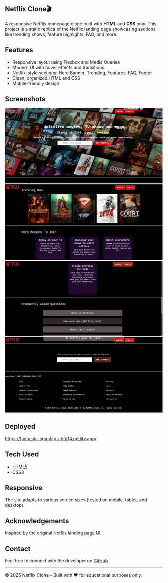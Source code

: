  ## Netflix Clone🎬

A responsive Netflix homepage clone built with **HTML** and **CSS** only. This project is a static replica of the Netflix landing page showcasing sections like trending shows, feature highlights, FAQ, and more.

## Features

- Responsive layout using Flexbox and Media Queries
- Modern UI with hover effects and transitions
- Netflix-style sections: Hero Banner, Trending, Features, FAQ, Footer
- Clean, organized HTML and CSS
- Mobile-friendly design

## Screenshots

![Netflix Clone Screenshot](images/Screenshot1.png)
![Netflix Clone Screenshot](images/Screenshot2.png)
![Netflix Clone Screenshot](images/Screenshot3.png)
![Netflix Clone Screenshot](images/Screenshot4.png)

## Deployed
https://fantastic-starship-abfd14.netlify.app/

## Tech Used

- HTML5
- CSS3

## Responsive

The site adapts to various screen sizes (tested on mobile, tablet, and desktop).

## Acknowledgements

Inspired by the original Netflix landing page UI.

## Contact

Feel free to connect with the developer on [GitHub](https://github.com/Ayeshaali124)

---

&copy; 2025 Netflix Clone – Built with ❤️ for educational purposes only.
